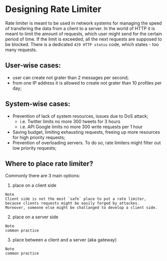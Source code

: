 # Designing Rate Limiter
Rate limiter is meant to be used in network systems for managing the speed of transfering the data from a client to a server. In the world of HTTP it is meant to limit the amount of requests, which user might send for the certain period of time. If the limit is exceeded, all the next requests are supposed to be blocked. There is a dedicated `429 HTTP status` code, which states - too many requests.

## User-wise cases:
- user can create not grater than 2 messages per second;
- from one IP address it is allowed to create not grater than 10 profiles per day;

## System-wise cases:
- Prevention of lack of system resources, issues due to DoS attack;
    - i.e. Twitter limits no more 300 tweets for 3 hours
    - i.e. API Google limits no more 300 write requests per 1 hour
- Saving budget, limiting exhausting requests, freeing up more resources for high priority requests;
- Prevention of overloading servers. To do so, rate limiters might filter out low priority requests;

## Where to place rate limiter?
Commonly there are 3 main options:
1. place on a client side
```text
Note
Client side is not the most `safe` place to put a rate limiter, because clients requests might be easily forged by attackes. 
Moreover, someone else might be challanged to develop a client side.
```
2. place on a server side
```text
Note
common practice
```
3. place between a client and a server (aka gateway)
```text
Note
common practice
```



